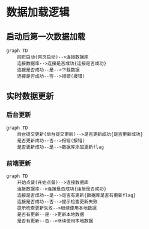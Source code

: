 # 数据加载逻辑

## 启动后第一次数据加载
```mermaid
graph TD
    网页启动(网页启动)-->连接数据库
    连接数据库-->连接是否成功{连接是否成功}
    连接是否成功--是-->下载数据
    连接是否成功--否-->报错(报错)
```

## 实时数据更新
### 后台更新
```mermaid
graph TD
    后台提交更新(后台提交更新)-->是否更新成功{是否更新成功}
    是否更新成功--否-->报错(报错)
    是否更新成功--是-->数据库添加更新flag
```

### 前端更新
```mermaid
graph TD
    开始点餐(开始点餐)-->连接数据库
    连接数据库-->连接是否成功{连接是否成功}
    连接是否成功--是-->是否有更新{数据库是否有更新flag}
    连接是否成功--否-->提示检查更新失败
    提示检查更新失败-->继续使用本地数据
    是否有更新--是-->更新本地数据
    是否有更新--否-->继续使用本地数据
```
